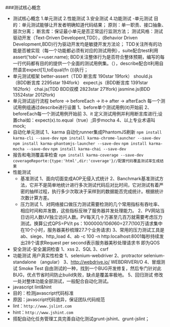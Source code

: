 ###测试核心概念
- 测试核心概念
1.单元测试
2.性能测试
3.安全测试
4.功能测试 
-单元测试
目的：单元测试能够让开发者明确知道代码结果；
原则：单一职责、接口抽象、层次分离；
断言库：保证最小单元是否正常运行监测方法；
测试风格：测试驱动开发（Text-Driven Developent,TDD），(Behavior Driven Development,BDD)行为驱动开发均是敏捷开发方法论；
TDD关注所有的功能是否被实现（每一个功能都必须有对应的测试用例），suite配合test利用assert('tobi'==user.name);
BDD关注整体行为是否符合整体预期，编写的每一行代码都有目的的提供一个全面的测试用例集。（），describe配合it利用自然语言expect[1],toEqual(fn ())执行；
- 单元测试框架
better-assert（TDD 断言库 190star 19fork）
should.js（BDD断言库 2295star 194fork）
expect.js（BDD断言库 1391star 162fork）
chai.js(TDD BDD双模 2823star 271fork)
jasmine.js(BDD 13524star 2012fork)
- 单元测试运行流程
before -> beforeEach -> it-> after -> afterEach
每一个测试用例组通过describe进行设置
1、before单个测试用例(it)开始前
2、beforeEach每一个测试用例开始前
3、it 定义测试用例并利用断言库进行;设置chai如：expect(x).to.equal（true）;异步mocha
4、以上专业术语叫mock;
- 自动化单元测试
1、karma 自动化runner集成PhantomJS刷新
`npm install karma-cli --save-dev`
`npm install karma-chrome-launcher --save-dev`
`npm install karma-phantomjs-launcher --save-dev`
`npm install karma-mocha --save-dev`
`npm install karma-chai --save-dev`
- 报告和电测覆盖率检查
`npm install karma-coverage --save-dev`
```coverageReporte:{type:'html',dir:'coverage'}//配置代码覆盖测试率生成结果```
- 性能测试
	- 基准测试
	1、面向切面变成AOP无侵入式统计
	2、Banchmark基准测试方法，它并不是简单地统计进行多次测试代码后对比时间，它对测试有着严密的抽样过程，执行多少次取决于采样到的数据能否完成统计。根据统计次数计算方差。
 	- 压力测试
	1、对网络接口做压力测试需要检测的几个常用指标有吞吐率、相应时间和并发数，这些指标反映了服务器并发处理能力。
	2、PV网站当日访问人数UV独立访问人数。PV每天几十万甚至几百万就需要考虑压力测试。换算公式QPS=PV/t ps：1000000/10*60*60=27.7(100万请求集中在10个小时，服务器美秒梳理27.7个业务请求)
	3、常用的压力测试工具是ab、siege、http_load
	4、ab -c 100 -n http:localhost:8001每秒持续发出28个请求Request per second表示服务器美秒处理请求书 即为QOS
- 安全测试-安全漏洞检查
1、xss
2、SQL
3、csrf
- 功能测试
	用户真实性检查
	1、selenium-webdriver
	2、protractor selenium-standalone （angular）
	3、http://webdrive.io/ WEBDRIVERI/O
	4、冒烟测试 Smoke Test 自由测试的一种，找到一个BUG开发修复，然后专门针对此BUG，优点节省时间防止build失败，缺点是覆盖率极地。
	5、回归测试 修改一处对整体功能全部测试，一般配合自动化测试。
- javascript lint&hint
- 目的：检测javascript代码标准
- 原因：javascript代码诡异，保证团队代码规范
- lint：`http://www.jslint.com`
- hint：`http://www.jshint.com`
- 搭配自动化任务管理工具完善自动化测试grunt-jshint、grunt-jslint；